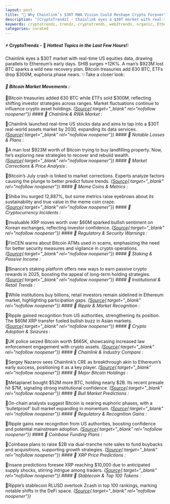 ```yaml
---
layout: post
title: "🌇 Why Chainlink’s $30T RWA Vision Could Reshape Crypto Forever"
description: "[CryptoTrendz] - Chainlink eyes a $30T market with real-time US equities data, drawing parallels to Ethereum’s early days. SHIB surges +12K%. A man’s $923M lost BTC sparks a wild new recovery plan. Bitcoin treasuries add 630 BTC, ETFs drop $300M, euphoria phase nears."
keywords: cryptotrendz, trendz, cryptotrends, web3trends, organic, Ethereum, Bitcoin, Investors, Stablecoin, BTC, Market, XRP
categories: curated
---
```


#### ⚡ CryptoTrendz - 📌 *Hottest Topics in the Last Few Hours!:*

Chainlink eyes a $30T market with real-time US equities data, drawing parallels to Ethereum’s early days. SHIB surges +12K%. A man’s $923M lost BTC sparks a wild new recovery plan. Bitcoin treasuries add 630 BTC, ETFs drop $300M, euphoria phase nears. ✨Take a closer look:


#### *🔖  Bitcoin Market Movements :*  

🔹Bitcoin treasuries added 630 BTC while ETFs sold $300M, reflecting shifting investor strategies across ranges. Market fluctuations continue to influence crypto asset holdings. *([Source](https://s.avyag.com/27u0){:target="_blank" rel="nofollow noopener"})* #### *🔖  Chainlink & RWA Market :*  

🔹Chainlink launched real-time US stocks data and aims to tap into a $30T real-world assets market by 2030, expanding its data services. *([Source](https://s.avyag.com/kwel){:target="_blank" rel="nofollow noopener"})* #### *🔖  Notable Losses & Plans :*  

🔹A man lost $923M worth of Bitcoin trying to buy landfilling property. Now, he’s exploring new strategies to recover and rebuild wealth. *([Source](https://s.avyag.com/suet){:target="_blank" rel="nofollow noopener"})* #### *🔖  Market Corrections & Price Analysis :*  

🔹Bitcoin’s July crash is linked to market corrections. Experts analyze factors causing the plunge to better predict future trends. *([Source](https://s.avyag.com/5fuo){:target="_blank" rel="nofollow noopener"})* #### *🔖  Meme Coins & Metrics :*  

🔹Shiba Inu surged 12,887%, but some metrics raise eyebrows about its sustainability and true value in the meme coin craze. *([Source](https://s.avyag.com/d9xq){:target="_blank" rel="nofollow noopener"})* #### *🔖  Cryptocurrency Incidents :*  

🔹Invaluable XRP moves worth over $60M sparked bullish sentiment on Korean exchanges, reflecting investor confidence. *([Source](https://s.avyag.com/aqbd){:target="_blank" rel="nofollow noopener"})* #### *🔖  Regulatory & Security Warnings :*  

🔹FinCEN warns about Bitcoin ATMs used in scams, emphasizing the need for better security measures and vigilance in crypto operations. *([Source](https://s.avyag.com/wr06){:target="_blank" rel="nofollow noopener"})* #### *🔖  Staking & Passive Income :*  

🔹Binance’s staking platform offers new ways to earn passive crypto rewards in 2025, boosting the appeal of long-term holding strategies. *([Source](https://s.avyag.com/a6s5){:target="_blank" rel="nofollow noopener"})* #### *🔖  Institutional & Retail Trends :*  

🔹While institutions buy billions, retail investors remain sidelined in Ethereum market, highlighting participation gaps. *([Source](https://s.avyag.com/2bhs){:target="_blank" rel="nofollow noopener"})* #### *🔖  Ripple & Market Recognition :*  

🔹Ripple gained recognition from US authorities, strengthening its position. The $60M XRP transfer fueled bullish buzz in Asian markets. *([Source](https://s.avyag.com/ixm5){:target="_blank" rel="nofollow noopener"})* #### *🔖  Crypto Adoption & Seizures :*  

🔹UK police seized Bitcoin worth $665K, showcasing increased law enforcement engagement with crypto assets. *([Source](https://s.avyag.com/2ni3){:target="_blank" rel="nofollow noopener"})* #### *🔖  Chainlink & Industry Compare :*  

🔹Sergey Nazarov sees Chainlink’s CRE as breakthrough akin to Ethereum’s early success, positioning it as a key player. *([Source](https://s.avyag.com/0ohb){:target="_blank" rel="nofollow noopener"})* #### *🔖  Major Bitcoin Holdings :*  

🔹Metaplanet bought $52M more BTC, holding nearly $2B. Its recent presale hit $7M, signaling strong institutional confidence. *([Source](https://s.avyag.com/rvoc){:target="_blank" rel="nofollow noopener"})* #### *🔖  Bull Market Predictions :*  

🔹On-chain analysts suggest Bitcoin is nearing euphoric phases, with a 'bulletproof' bull market expanding in momentum. *([Source](https://s.avyag.com/d1el){:target="_blank" rel="nofollow noopener"})* #### *🔖  Regulatory & Recognition Gains :*  

🔹Ripple gains new recognition from US authorities, boosting confidence and potential mainstream adoption. *([Source](https://s.avyag.com/ixm5){:target="_blank" rel="nofollow noopener"})* #### *🔖  Coinbase Funding Plans :*  

🔹Coinbase plans to raise $2B via dual-tranche note sales to fund buybacks and acquisitions, supporting growth strategies. *([Source](https://s.avyag.com/i8ix){:target="_blank" rel="nofollow noopener"})* #### *🔖  XRP Price Predictions :*  

🔹Insane predictions foresee XRP reaching $10,000 due to anticipated supply shocks, stirring intrigue among traders. *([Source](https://s.avyag.com/347r){:target="_blank" rel="nofollow noopener"})* #### *🔖  Stablecoin & Top 100 Tokens :*  

🔹Ripple’s stablecoin RLUSD overtook Zcash in top 100 rankings, marking notable shifts in the DeFi space. *([Source](https://s.avyag.com/4u2a){:target="_blank" rel="nofollow noopener"})*